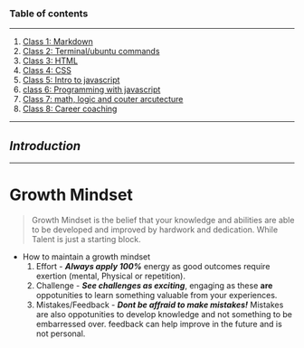 ### **Table of contents**  

****

1. [Class 1: Markdown](102/Class-1.md)  
2. [Class 2: Terminal/ubuntu commands](102/Class-2.md)  
3. [Class 3: HTML](102/Class-3.md)  
4. [Class 4: CSS](102/Class-4.md)  
6. [Class 5: Intro to javascript](102/Class-5.md)  
7. [class 6: Programming with javascript](102/Class-6.md)  
8. [Class 7: math, logic and couter arcutecture](102/Class-7.md)  
9. [Class 8: Career coaching](102/Class-8.md)  


****

## ***Introduction***



****

# Growth Mindset  

> Growth Mindset is the belief that your knowledge and abilities are able to be developed and improved by hardwork and dedication. While Talent is just a starting block.

* How to maintain a growth mindset
  1. Effort - ***Always apply 100%*** energy as good outcomes require exertion (mental, Physical or repetition).
  2. Challenge - ***See challenges as exciting***, engaging as these **are** oppotunities to learn something valuable from your experiences.
  3. Mistakes/Feedback - ***Dont be affraid to make mistakes!***  Mistakes are also oppotunities to develop knowledge and not something to be embarressed over.  feedback can help improve in the future and is not personal.